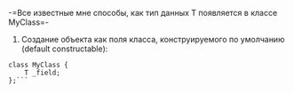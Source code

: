 -=Все известные мне способы, как тип данных T появляется в классе MyClass=-

1) Создание объекта как поля класса, конструируемого по умолчанию (default constructable):

```template<typename T>
class MyClass {
    T _field;
};```

